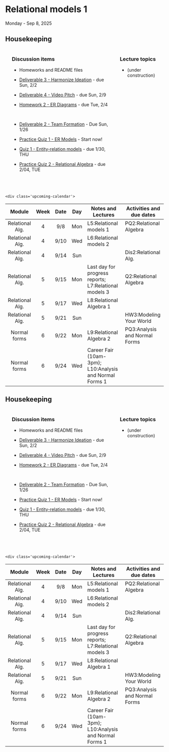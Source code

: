 # Relational models 1

Monday - Sep 8, 2025

## Housekeeping

<div class="columns">

<div class="column" width="5%">

</div>

<div class="column" width="52%">

### Discussion items

- Homeworks and README files

- [Deliverable 3 - Harmonize
  Ideation](https://virginiacommonwealth.instructure.com/courses/113813/assignments/1072358) -
  due Sun, 2/2

- [Deliverable 4 - Video
  Pitch](https://virginiacommonwealth.instructure.com/courses/113813/assignments/1075768) -
  due Sun, 2/9

- [Homework 2 - ER
  Diagrams](https://virginiacommonwealth.instructure.com/courses/113813/assignments/1072335) -
  due Tue, 2/4

  <p>

   

  </p>

- [Deliverable 2 - Team
  Formation](https://virginiacommonwealth.instructure.com/courses/113813/assignments/1131331) -
  Due Sun, 1/26

- [Practice Quiz 1 - ER
  Models](https://virginiacommonwealth.instructure.com/courses/113813/assignments/1081388) -
  Start now!

- [Quiz 1 - Entity-relation
  models](https://virginiacommonwealth.instructure.com/courses/113813/assignments/1072328) -
  due 1/30, THU

- [Practice Quiz 2 - Relational
  Algebra](https://virginiacommonwealth.instructure.com/courses/113813/assignments/1081389) -
  due 2/04, TUE

</div>

<div class="column" width="43%">

### Lecture topics

- (under construction)

</div>

</div>

<div style="margin-top:25px">

 

</div>

<style></style>
    <div class='upcoming-calendar'>

| Module | Week | Date | Day | Notes and Lectures | Activities and due dates |
|:--:|:--:|:--:|:--:|----|----|
| Relational Alg. | 4 | 9/8 | Mon | L5:Relational models 1 | PQ2:Relational Algebra |
| Relational Alg. | 4 | 9/10 | Wed | L6:Relational models 2 |  |
| Relational Alg. | 4 | 9/14 | Sun |  | Dis2:Relational Alg. |
| Relational Alg. | 5 | 9/15 | Mon | Last day for progress reports; L7:Relational models 3 | Q2:Relational Algebra |
| Relational Alg. | 5 | 9/17 | Wed | L8:Relational Algebra 1 |  |
| Relational Alg. | 5 | 9/21 | Sun |  | HW3:Modeling Your World |
| Normal forms | 6 | 9/22 | Mon | L9:Relational Algebra 2 | PQ3:Analysis and Normal Forms |
| Normal forms | 6 | 9/24 | Wed | Career Fair (10am-3pm); L10:Analysis and Normal Forms 1 |  |

</div>

<!-- lecture-block-begin -->

<!-- lecture-block-end -->

## Housekeeping

<div class="columns">

<div class="column" width="5%">

</div>

<div class="column" width="52%">

### Discussion items

- Homeworks and README files

- [Deliverable 3 - Harmonize
  Ideation](https://virginiacommonwealth.instructure.com/courses/113813/assignments/1072358) -
  due Sun, 2/2

- [Deliverable 4 - Video
  Pitch](https://virginiacommonwealth.instructure.com/courses/113813/assignments/1075768) -
  due Sun, 2/9

- [Homework 2 - ER
  Diagrams](https://virginiacommonwealth.instructure.com/courses/113813/assignments/1072335) -
  due Tue, 2/4

  <p>

   

  </p>

- [Deliverable 2 - Team
  Formation](https://virginiacommonwealth.instructure.com/courses/113813/assignments/1131331) -
  Due Sun, 1/26

- [Practice Quiz 1 - ER
  Models](https://virginiacommonwealth.instructure.com/courses/113813/assignments/1081388) -
  Start now!

- [Quiz 1 - Entity-relation
  models](https://virginiacommonwealth.instructure.com/courses/113813/assignments/1072328) -
  due 1/30, THU

- [Practice Quiz 2 - Relational
  Algebra](https://virginiacommonwealth.instructure.com/courses/113813/assignments/1081389) -
  due 2/04, TUE

</div>

<div class="column" width="43%">

### Lecture topics

- (under construction)

</div>

</div>

<div style="margin-top:25px">

 

</div>

<style></style>
    <div class='upcoming-calendar'>

| Module | Week | Date | Day | Notes and Lectures | Activities and due dates |
|:--:|:--:|:--:|:--:|----|----|
| Relational Alg. | 4 | 9/8 | Mon | L5:Relational models 1 | PQ2:Relational Algebra |
| Relational Alg. | 4 | 9/10 | Wed | L6:Relational models 2 |  |
| Relational Alg. | 4 | 9/14 | Sun |  | Dis2:Relational Alg. |
| Relational Alg. | 5 | 9/15 | Mon | Last day for progress reports; L7:Relational models 3 | Q2:Relational Algebra |
| Relational Alg. | 5 | 9/17 | Wed | L8:Relational Algebra 1 |  |
| Relational Alg. | 5 | 9/21 | Sun |  | HW3:Modeling Your World |
| Normal forms | 6 | 9/22 | Mon | L9:Relational Algebra 2 | PQ3:Analysis and Normal Forms |
| Normal forms | 6 | 9/24 | Wed | Career Fair (10am-3pm); L10:Analysis and Normal Forms 1 |  |

</div>
